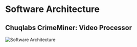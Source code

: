 # Software Architecture
## Chuqlabs CrimeMiner: Video Processor

![Software Architecture]([Design\resources\Architecture-1.jpg](https://github.com/jacobbishop1000/crime-video-processor/blob/Architecture-and-Domain-Model/Design/resources/Architecture-1.jpg?raw=true))
